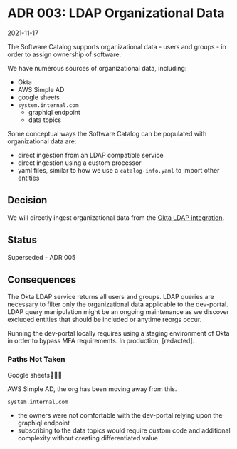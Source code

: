 # ADR 003: LDAP Organizational Data

2021-11-17

The Software Catalog supports organizational data - users and groups - in order to assign ownership of software.

We have numerous sources of organizational data, including:

- Okta
- AWS Simple AD
- google sheets
- `system.internal.com`
  - graphiql endpoint
  - data topics

Some conceptual ways the Software Catalog can be populated with organizational data are:

- direct ingestion from an LDAP compatible service
- direct ingestion using a custom processor
- yaml files, similar to how we use a `catalog-info.yaml` to import other entities

## Decision

We will directly ingest organizational data from the [Okta LDAP integration].

## Status

Superseded - ADR 005

## Consequences

The Okta LDAP service returns all users and groups.
LDAP queries are necessary to filter only the organizational data applicable to the dev-portal.
LDAP query manipulation might be an ongoing maintenance as we discover excluded entities that should be included or anytime reorgs occur.

Running the dev-portal locally requires using a staging environment of Okta in order to bypass MFA requirements.
In production, [redacted].

### Paths Not Taken

Google sheets🤦🏽‍♀️

AWS Simple AD, the org has been moving away from this.

`system.internal.com`

- the owners were not comfortable with the dev-portal relying upon the graphiql endpoint
- subscribing to the data topics would require custom code and additional complexity without creating differentiated value

[okta ldap integration]: https://help.okta.com/en/prod/Content/Topics/Directory/ldap-agent-main.htm
